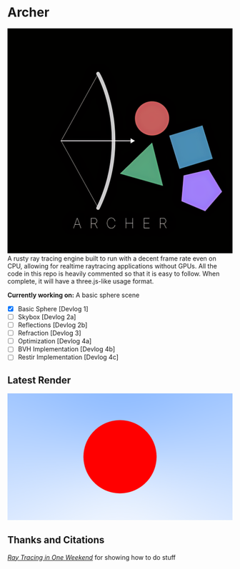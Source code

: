 # Archer

![Archer Logo](ArcherLogo.png)
A rusty ray tracing engine built to run with a decent frame rate even on CPU, allowing for realtime raytracing applications without GPUs.
All the code in this repo is heavily commented so that it is easy to follow. When complete, it will have a three.js-like usage format.

__Currently working on:__ A basic sphere scene

- [x] Basic Sphere [Devlog 1]
- [ ] Skybox [Devlog 2a]
- [ ] Reflections [Devlog 2b]
- [ ] Refraction [Devlog 3]
- [ ] Optimization [Devlog 4a]
- [ ] BVH Implementation [Devlog 4b]
- [ ] Restir Implementation [Devlog 4c]

## Latest Render
![Latest render](./archer/output.png)

## Thanks and Citations

[_Ray Tracing in One Weekend_](https://raytracing.github.io/books/RayTracingInOneWeekend.html) for showing how to do stuff
